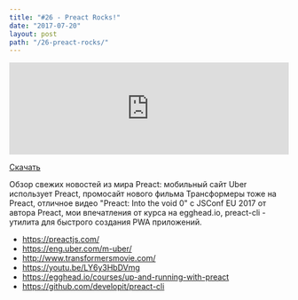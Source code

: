 ```yaml
---
title: "#26 - Preact Rocks!"
date: "2017-07-20"
layout: post
path: "/26-preact-rocks/"
---
```

<iframe width="100%" height="166" scrolling="no" frameborder="no" src="https://w.soundcloud.com/player/?url=https%3A//api.soundcloud.com/tracks/334003882&amp;color=ff5500&amp;auto_play=false&amp;hide_related=false&amp;show_comments=true&amp;show_user=true&amp;show_reposts=false"></iframe>

<a href="https://5minreact.podster.fm/26/download/audio.mp3?download=yes&media=file"><i class="fa fa-download"></i> Скачать</a>

Обзор свежих новостей из мира Preact: мобильный сайт Uber использует Preact, промосайт нового фильма Трансформеры тоже на Preact, отличное видео "Preact: Into the void 0" с JSConf EU 2017 от автора Preact, мои впечатления от курса на egghead.io, preact-cli - утилита для быстрого создания PWA приложений.

- https://preactjs.com/
- https://eng.uber.com/m-uber/
- http://www.transformersmovie.com/
- https://youtu.be/LY6y3HbDVmg
- https://egghead.io/courses/up-and-running-with-preact
- https://github.com/developit/preact-cli


